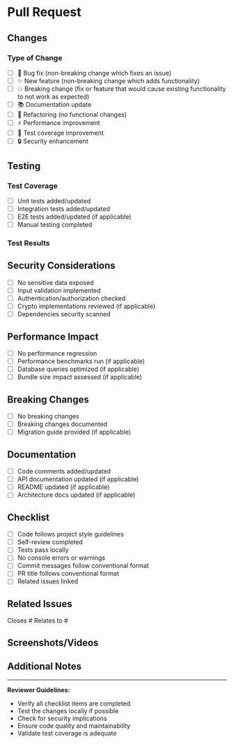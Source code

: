 # Pull Request

## Changes

<!-- Describe the changes made in this PR -->

### Type of Change

- [ ] 🐛 Bug fix (non-breaking change which fixes an issue)
- [ ] ✨ New feature (non-breaking change which adds functionality)
- [ ] 💥 Breaking change (fix or feature that would cause existing functionality to not work as expected)
- [ ] 📚 Documentation update
- [ ] 🔧 Refactoring (no functional changes)
- [ ] ⚡ Performance improvement
- [ ] 🧪 Test coverage improvement
- [ ] 🔒 Security enhancement

## Testing

<!-- Describe how you tested your changes -->

### Test Coverage

- [ ] Unit tests added/updated
- [ ] Integration tests added/updated
- [ ] E2E tests added/updated (if applicable)
- [ ] Manual testing completed

### Test Results

<!-- Include test results, screenshots, or other evidence -->

## Security Considerations

<!-- Address any security implications -->

- [ ] No sensitive data exposed
- [ ] Input validation implemented
- [ ] Authentication/authorization checked
- [ ] Crypto implementations reviewed (if applicable)
- [ ] Dependencies security scanned

## Performance Impact

<!-- Describe any performance implications -->

- [ ] No performance regression
- [ ] Performance benchmarks run (if applicable)
- [ ] Database queries optimized (if applicable)
- [ ] Bundle size impact assessed (if applicable)

## Breaking Changes

<!-- List any breaking changes and migration steps -->

- [ ] No breaking changes
- [ ] Breaking changes documented
- [ ] Migration guide provided (if applicable)

## Documentation

<!-- Ensure documentation is updated -->

- [ ] Code comments added/updated
- [ ] API documentation updated (if applicable)
- [ ] README updated (if applicable)
- [ ] Architecture docs updated (if applicable)

## Checklist

<!-- Ensure all items are completed before requesting review -->

- [ ] Code follows project style guidelines
- [ ] Self-review completed
- [ ] Tests pass locally
- [ ] No console errors or warnings
- [ ] Commit messages follow conventional format
- [ ] PR title follows conventional format
- [ ] Related issues linked

## Related Issues

<!-- Link related issues -->

Closes #
Relates to #

## Screenshots/Videos

<!-- Add screenshots or videos if applicable -->

## Additional Notes

<!-- Any additional information for reviewers -->

---

**Reviewer Guidelines:**

- Verify all checklist items are completed
- Test the changes locally if possible
- Check for security implications
- Ensure code quality and maintainability
- Validate test coverage is adequate
